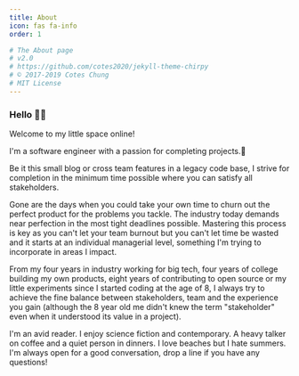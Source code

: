 ```yaml
---
title: About
icon: fas fa-info
order: 1

# The About page
# v2.0
# https://github.com/cotes2020/jekyll-theme-chirpy
# © 2017-2019 Cotes Chung
# MIT License
---
```


### Hello 👋🏽


Welcome to my little space online! 

I'm a software engineer with a passion for completing projects.🚀 

Be it this small blog or cross team features in a legacy code base, I strive for completion in the minimum time possible where you can satisfy all stakeholders.

Gone are the days when you could take your own time to churn out the perfect product for the problems you tackle. The industry today demands near perfection in the most tight deadlines possible. Mastering this process is key as you can't let your team burnout but you can't let time be wasted and it starts at an individual managerial level, something I'm trying to incorporate in areas I impact.

From my four years in industry working for big tech, four years of college building my own products, eight years of contributing to open source or my little experiments since I started coding at the age of 8, I always try to achieve the fine balance between stakeholders, team and the experience you gain (although the 8 year old me didn't knew the term "stakeholder" even when it understood its value in a project).

I'm an avid reader. I enjoy science fiction and contemporary. A heavy talker on coffee and a quiet person in dinners. I love beaches but I hate summers. I'm always open for a good conversation, drop a line if you have any questions!